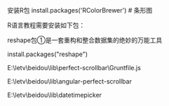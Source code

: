 


安装R包
install.packages('RColorBrewer')  # 条形图



R语言教程需要安装如下包：

reshape包①是一套重构和整合数据集的绝妙的万能工具

install.packages("reshape")

E:\letv\beidou\lib\perfect-scrollbar\Gruntfile.js

E:\letv\beidou\lib\angular-perfect-scrollbar

E:\letv\beidou\lib\datetimepicker